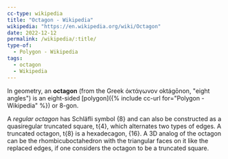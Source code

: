 ```yaml
---
cc-type: wikipedia
title: "Octagon - Wikipedia"
wikipedia: "https://en.wikipedia.org/wiki/Octagon"
date: 2022-12-12
permalink: /wikipedia/:title/
type-of:
  - Polygon - Wikipedia
tags:
  - octagon
  - Wikipedia
---
```

In geometry, an **octagon** (from the Greek ὀκτάγωνον oktágōnon, "eight angles") is an eight-sided [polygon]({% include cc-url for="Polygon - Wikipedia" %}) or 8-gon.

A *regular octagon* has Schläfli symbol {8}  and can also be constructed as a quasiregular truncated square, t{4}, which alternates two types of edges. A truncated octagon, t{8} is a hexadecagon, {16}. A 3D analog of the octagon can be the rhombicuboctahedron with the triangular faces on it like the replaced edges, if one considers the octagon to be a truncated square.